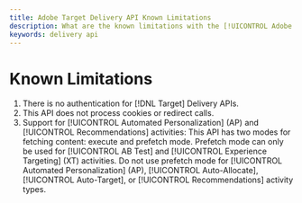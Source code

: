 ```yaml
---
title: Adobe Target Delivery API Known Limitations
description: What are the known limitations with the [!UICONTROL Adobe Target Delivery API]?
keywords: delivery api
---
```


# Known Limitations

1. There is no authentication for [!DNL Target] Delivery APIs.
1. This API does not process cookies or redirect calls.
1. Support for [!UICONTROL Automated Personalization] (AP) and [!UICONTROL Recommendations] activities: This API has two modes for fetching content: execute and prefetch mode. Prefetch mode can only be used for [!UICONTROL AB Test] and [!UICONTROL Experience Targeting] (XT) activities. Do not use prefetch mode for [!UICONTROL Automated Personalization] (AP), [!UICONTROL Auto-Allocate], [!UICONTROL Auto-Target], or [!UICONTROL Recommendations] activity types.